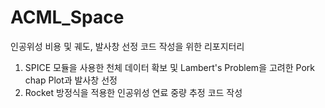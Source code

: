 # ACML_Space
인공위성 비용 및 궤도, 발사창 선정 코드 작성을 위한 리포지터리
1. SPICE 모듈을 사용한 천체 데이터 확보 및 Lambert's Problem을 고려한 Pork chap Plot과 발사창 선정
2. Rocket 방정식을 적용한 인공위성 연료 중량 추정 코드 작성
